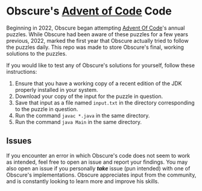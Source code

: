 # Obscure's [Advent of Code](https://adventofcode.com/) Code
Beginning in 2022, Obscure began attempting [Advent Of Code](https://adventofcode.com/)'s annual puzzles. While Obscure had been aware of these puzzles for a few years previous, 2022, marked the first year that Obscure actually tried to follow the puzzles daily. This repo was made to store Obscure's final, working solutions to the puzzles.

If you would like to test any of Obscure's solutions for yourself, follow these instructions:
1. Ensure that you have a working copy of a recent edition of the JDK properly installed in your system.
1. Download your copy of the input for the puzzle in question.
1. Save that input as a file named `input.txt` in the directory corresponding to the puzzle in question.
1. Run the command `javac *.java` in the same directory.
1. Run the command `java Main` in the same directory.

## Issues
If you encounter an error in which Obscure's code does not seem to work as intended, feel free to open an issue and report your findings. You may also open an issue if you personally ***take*** issue (pun intended) with one of Obscure's implementations. Obscure appreciates input from the community, and is constantly looking to learn more and improve his skills.
